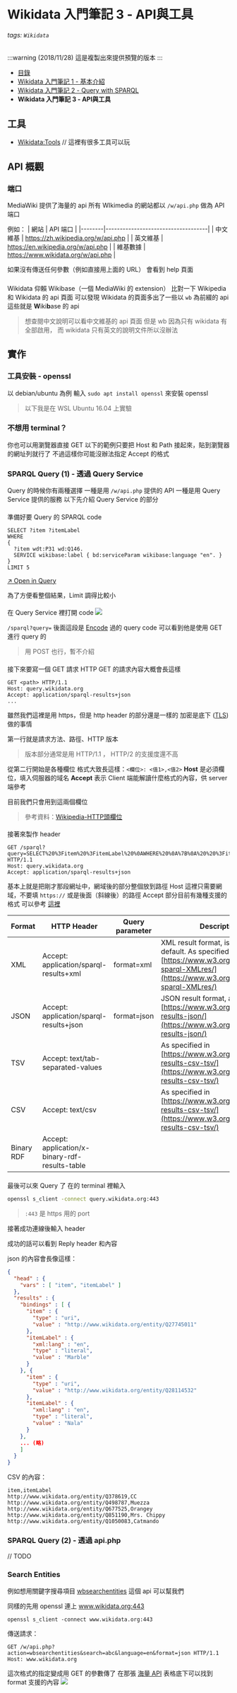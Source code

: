 Wikidata 入門筆記 3 - API與工具
==============================

###### tags: `Wikidata`

:::warning
(2018/11/28) 這是複製出來提供預覽的版本
:::

* [目錄](https://hackmd.io/4zBqrwb9SEGDf7e_jUXa-g)
* [Wikidata 入門筆記 1 -  基本介紹](https://hackmd.io/beKtq8AURSq0a1jpk-ktXw)
* [Wikidata 入門筆記 2 -  Query with SPARQL](https://hackmd.io/FvtDFlNYSbSMEOEvJGr0yA)
* **Wikidata 入門筆記 3 -  API與工具**

## 工具
* [Wikidata:Tools](https://www.wikidata.org/wiki/Wikidata:Tools)  // 這裡有很多工具可以玩


## API 概觀
### 端口
MediaWiki 提供了海量的 api
所有 WIkimedia 的網站都以 `/w/api.php` 做為 API 端口

例如：
| 網站     | API 端口 |
|--------|------------------------------------|
| 中文維基 | https://zh.wikipedia.org/w/api.php |
| 英文維基 | https://en.wikipedia.org/w/api.php |
| 維基數據 | https://www.wikidata.org/w/api.php |

如果沒有傳送任何參數（例如直接用上面的 URL）
會看到 help 頁面

### 
Wikidata 仰賴 Wikibase（一個 MediaWiki 的 extension）
比對一下 Wikipedia 和 Wikidata 的 api 頁面
可以發現 Wikidata 的頁面多出了一些以 `wb` 為前綴的 api
這些就是 **W**iki**b**ase 的 api

> 想查閱中文說明可以看中文維基的 api 頁面
> 但是 wb 因為只有 wikidata 有全部啟用，
> 而 wikidata 只有英文的說明文件所以沒辦法

## 實作
### 工具安裝 - openssl

以 debian/ubuntu 為例
輸入 `sudo apt install openssl` 來安裝 openssl

> 以下我是在 WSL Ubuntu 16.04 上實驗

### 不想用 terminal？
你也可以用瀏覽器直接 GET
以下的範例只要把 Host 和 Path 接起來，貼到瀏覽器的網址列就行了
不過這樣你可能沒辦法指定 Accept 的格式

### SPARQL Query (1) - 透過 Query Service
Query 的時候你有兩種選擇
一種是用 `/w/api.php` 提供的 API
一種是用 Query Service 提供的服務
以下先介紹 Query Service 的部分

#### 
準備好要 Query 的 SPARQL code
```javascript=
SELECT ?item ?itemLabel 
WHERE 
{
  ?item wdt:P31 wd:Q146.
  SERVICE wikibase:label { bd:serviceParam wikibase:language "en". }
}
LIMIT 5
```
[↗ Open in Query](https://query.wikidata.org/#SELECT%20%3Fitem%20%3FitemLabel%20%0AWHERE%20%0A%7B%0A%20%20%3Fitem%20wdt%3AP31%20wd%3AQ146.%0A%20%20SERVICE%20wikibase%3Alabel%20%7B%20bd%3AserviceParam%20wikibase%3Alanguage%20%22en%22.%20%7D%0A%7D%0ALIMIT%205)

為了方便看整個結果，Limit 調得比較小

#### 
在 Query Service 裡打開 code
![](https://i.imgur.com/z9jjl0k.png)

`/sparql?query=` 後面這段是 [Encode](https://zh.wikipedia.org/wiki/%E7%99%BE%E5%88%86%E5%8F%B7%E7%BC%96%E7%A0%81) 過的 query code
可以看到他是使用 GET 進行 query 的

> 用 POST 也行，暫不介紹

#### 
接下來要寫一個 GET 請求
HTTP GET 的請求內容大概會長這樣

```
GET <path> HTTP/1.1
Host: query.wikidata.org
Accept: application/sparql-results+json
...
```
雖然我們這裡是用 https，但是 http header 的部分還是一樣的
加密是底下 ([TLS](https://zh.wikipedia.org/wiki/%E5%82%B3%E8%BC%B8%E5%B1%A4%E5%AE%89%E5%85%A8%E6%80%A7%E5%8D%94%E5%AE%9A)) 做的事情

第一行就是請求方法、路徑、HTTP 版本
> 版本部分通常是用 HTTP/1.1 ， HTTP/2 的支援度還不高


從第二行開始是各種欄位
格式大致長這樣：`<欄位>: <值1>,<值2>`
**Host** 是必須欄位，填入伺服器的域名
**Accept** 表示 Client 端能解讀什麼格式的內容，供 server 端參考

目前我們只會用到這兩個欄位

> 參考資料：[Wikipedia-HTTP頭欄位](https://zh.wikipedia.org/zh-tw/HTTP%E5%A4%B4%E5%AD%97%E6%AE%B5)

#### 
接著來製作 header 

```-
GET /sparql?query=SELECT%20%3Fitem%20%3FitemLabel%20%0AWHERE%20%0A%7B%0A%20%20%3Fitem%20wdt%3AP31%20wd%3AQ146.%0A%20%20SERVICE%20wikibase%3Alabel%20%7B%20bd%3AserviceParam%20wikibase%3Alanguage%20%22en%22.%20%7D%0A%7D%0ALIMIT%2010 HTTP/1.1
Host: query.wikidata.org
Accept: application/sparql-results+json
```
基本上就是把剛才那段網址中，網域後的部分整個放到路徑
Host 這裡只需要網域，不要填 `https://` 或是後面（斜線後）的路徑
Accept 部分目前有幾種支援的格式
可以參考 [這裡](https://www.mediawiki.org/wiki/Wikidata_Query_Service/User_Manual#Supported_formats)


| Format | HTTP Header | Query parameter | Description |
|--------|-------------|-----------------|-------------|
| XML | Accept: application/sparql-results+xml | format=xml | XML result format, is returned by default. As specified in [https://www.w3.org/TR/rdf-sparql-XMLres/](https://www.w3.org/TR/rdf-sparql-XMLres/) |
| JSON | Accept: application/sparql-results+json | format=json | JSON result format, as in: [https://www.w3.org/TR/sparql11-results-json/](https://www.w3.org/TR/sparql11-results-json/) |
| TSV | Accept: text/tab-separated-values |  | As specified in [https://www.w3.org/TR/sparql11-results-csv-tsv/](https://www.w3.org/TR/sparql11-results-csv-tsv/) |
| CSV | Accept: text/csv |  | As specified in [https://www.w3.org/TR/sparql11-results-csv-tsv/](https://www.w3.org/TR/sparql11-results-csv-tsv/) |
| Binary RDF | Accept: application/x-binary-rdf-results-table |  |

#### 
最後可以來 Query 了
在的 terminal 裡輸入
```bash
openssl s_client -connect query.wikidata.org:443
```
> `:443` 是 https 用的 port

接著成功連線後輸入 header

成功的話可以看到 Reply header 和內容

json 的內容會長像這樣：
```json
{
  "head" : {
    "vars" : [ "item", "itemLabel" ]
  },
  "results" : {
    "bindings" : [ {
      "item" : {
        "type" : "uri",
        "value" : "http://www.wikidata.org/entity/Q27745011"
      },
      "itemLabel" : {
        "xml:lang" : "en",
        "type" : "literal",
        "value" : "Marble"
      }
    }, {
      "item" : {
        "type" : "uri",
        "value" : "http://www.wikidata.org/entity/Q28114532"
      },
      "itemLabel" : {
        "xml:lang" : "en",
        "type" : "literal",
        "value" : "Nala"
      }
    },
    ... (略)
    ]
  }
}
```

CSV 的內容：
```
item,itemLabel
http://www.wikidata.org/entity/Q378619,CC
http://www.wikidata.org/entity/Q498787,Muezza
http://www.wikidata.org/entity/Q677525,Orangey
http://www.wikidata.org/entity/Q851190,Mrs. Chippy
http://www.wikidata.org/entity/Q1050083,Catmando
```

### SPARQL Query (2) - 透過 api.php

// TODO

### Search Entities
例如想用關鍵字搜尋項目
[wbsearchentities](https://www.wikidata.org/w/api.php?action=help&modules=wbsearchentities) 這個 api 可以幫我們

同樣的先用 openssl 連上 www.wikidata.org:443
```-
openssl s_client -connect www.wikidata.org:443
```

傳送請求：
```-
GET /w/api.php?action=wbsearchentities&search=abc&language=en&format=json HTTP/1.1
Host: www.wikidata.org
```

這次格式的指定變成用 GET 的參數傳了
在那張 [海量 API](https://www.wikidata.org/w/api.php) 表格底下可以找到 format 支援的內容
![](https://i.imgur.com/0bUxHSb.png)


### 

<style>
.part{
    margin-left: 26px;
}
h1.part{
    text-align:center;
}
h2.part{
    margin-left: 0px;
    border: solid;
    border-left: none;
    border-right: none;
    border-top: 3px #900 solid;
    border-bottom: 1px #396 solid;
    color: black;
    text-align:center;
    background-color: #F6F6F6;
    padding: 6px;
}
h3.part{
    margin-left: 0px;
    border-top: solid 1.5px #069;
    border-bottom: solid 1px #396;
    padding: 5px 5px;
}
h4.part{
    margin-left: 15px;
    border: dotted #396;
    border-width: 1px 0px 0px 0px;
}
h5.part{
    margin-left: 20px;
}
h6.part{
    margin-left: 23px;
}
</style>